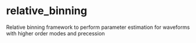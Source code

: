 # relative_binning
Relative binning framework to perform parameter estimation for waveforms with higher order modes and precession
